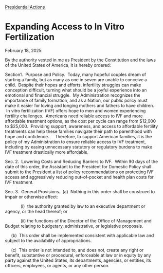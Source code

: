 [Presidential Actions](https://www.whitehouse.gov/presidential-actions/)

# 					Expanding Access to In Vitro Fertilization				

February 18, 2025

By the authority vested in me as President by the Constitution and the laws of the United States of America, it is hereby ordered:

Section1.  Purpose and Policy.  Today, many hopeful couples dream of starting a family, but as many as one in seven are unable to conceive a child.  Despite their hopes and efforts, infertility struggles can make conception difficult, turning what should be a joyful experience into an emotional and financial struggle.  My Administration recognizes the importance of family formation, and as a Nation, our public policy must make it easier for loving and longing mothers and fathers to have children.     In vitro fertilization (IVF) offers hope to men and women experiencing fertility challenges.  Americans need reliable access to IVF and more affordable treatment options, as the cost per cycle can range from $12,000 to $25,000.  Providing support, awareness, and access to affordable fertility treatments can help these families navigate their path to parenthood with hope and confidence.     Therefore, to support American families, it is the policy of my Administration to ensure reliable access to IVF treatment, including by easing unnecessary statutory or regulatory burdens to make IVF treatment drastically more affordable.

Sec. 2.  Lowering Costs and Reducing Barriers to IVF.  Within 90 days of the date of this order, the Assistant to the President for Domestic Policy shall submit to the President a list of policy recommendations on protecting IVF access and aggressively reducing out-of-pocket and health plan costs for IVF treatment.

Sec. 3.  General Provisions.  (a)  Nothing in this order shall be construed to impair or otherwise affect:

             (i)  the authority granted by law to an executive department or agency, or the head thereof; or

             (ii) the functions of the Director of the Office of Management and Budget relating to budgetary, administrative, or legislative proposals.

     (b)  This order shall be implemented consistent with applicable law and subject to the availability of appropriations.

     (c)  This order is not intended to, and does not, create any right or benefit, substantive or procedural, enforceable at law or in equity by any party against the United States, its departments, agencies, or entities, its officers, employees, or agents, or any other person.
